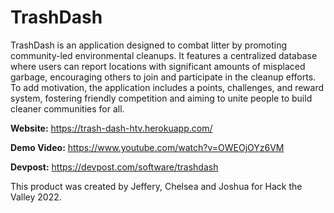 # TrashDash
TrashDash is an application designed to combat litter by promoting community-led environmental cleanups. It features a centralized database where users can report locations with significant amounts of misplaced garbage, encouraging others to join and participate in the cleanup efforts. To add motivation, the application includes a points, challenges, and reward system, fostering friendly competition and aiming to unite people to build cleaner communities for all.

**Website:** https://trash-dash-htv.herokuapp.com/

**Demo Video:** https://www.youtube.com/watch?v=OWEOjOYz6VM

**Devpost:** https://devpost.com/software/trashdash

This product was created by Jeffery, Chelsea and Joshua for Hack the Valley 2022.
